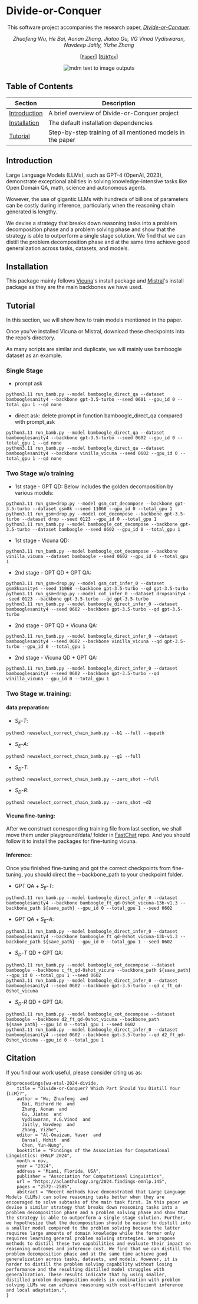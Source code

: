 # Divide-or-Conquer

<div align="center">


This software project accompanies the research paper, [*Divide-or-Conquer*](https://arxiv.org/pdf/2402.15000).


*Zhuofeng Wu, He Bai, Aonan Zhang,*
*Jiatao Gu, VG Vinod Vydiswaran, Navdeep Jaitly, Yizhe Zhang*

[[`Paper`](https://arxiv.org/abs/2402.15000)]  [[`BibTex`](#citation)]




![mdm text to image outputs](Divide-or-Conquer_main.png)

</div>

## Table of Contents

| Section | Description |
| - | - |
| [Introduction](#introduction) | A brief overview of Divide-or-Conquer project |
| [Installation](#installation) | The default installation dependencies |
| [Tutorial](#tutorials) | Step-by-step training of all mentioned models in the paper |


## Introduction
Large Language Models (LLMs), such as GPT-4 (OpenAI, 2023), demonstrate exceptional abilities in solving knowledge-intensive tasks like Open Domain QA, math, science and autonomous agents.

Wowever, the use of gigantic LLMs with hundreds of billions of parameters can be costly during inference, particularly when the reasoning chain generated is lengthy.

We devise a strategy that breaks down reasoning tasks into a problem decomposition phase and a problem solving phase and show that the strategy is able to outperform a single stage solution. We find
that we can distill the problem decomposition phase and at the same time achieve good generalization across tasks, datasets, and models.

## Installation
This package mainly follows [Vicuna](https://github.com/lm-sys/FastChat?tab=readme-ov-file#install)'s install package and [Mistral](https://github.com/mistralai/mistral-inference?tab=readme-ov-file#installation)'s install package as they are the main backbones we have used. 

## Tutorial
In this section, we will show how to train models mentioned in the paper. 

Once you've installed Vicuna or Mistral, download these checkpoints into the repo's directory.

As many scripts are similar and duplicate, we will mainly use bamboogle dataset as an example.
### Single Stage 
* prompt ask
```console
python3.11 run_bamb.py --model bamboogle_direct_qa --dataset bambooglesanity4 --backbone gpt-3.5-turbo --seed 0601 --gpu_id 0 --total_gpu 1 --qd none
```
* direct ask: delete prompt in function bamboogle_direct_qa compared with prompt_ask
```console
python3.11 run_bamb.py --model bamboogle_direct_qa --dataset bambooglesanity4 --backbone gpt-3.5-turbo --seed 0602 --gpu_id 0 --total_gpu 1 --qd none
python3.11 run_bamb.py --model bamboogle_direct_qa --dataset bambooglesanity4 --backbone vinilla_vicuna --seed 0602 --gpu_id 0 --total_gpu 1 --qd none
```
### Two Stage w/o training

* 1st stage - GPT QD:
Below includes the golden decomposition by various models:
```console
python3.11 run_gsm+drop.py --model gsm_cot_decompose --backbone gpt-3.5-turbo --dataset gsm8k --seed 11068 --gpu_id 0 --total_gpu 1
python3.11 run_gsm+drop.py --model cot_decompose --backbone gpt-3.5-turbo --dataset drop --seed 0123 --gpu_id 0 --total_gpu 1
python3.11 run_bamb.py --model bamboogle_cot_decompose --backbone gpt-3.5-turbo --dataset bamboogle --seed 0602 --gpu_id 0 --total_gpu 1
```

* 1st stage - Vicuna QD:
```console
python3.11 run_bamb.py --model bamboogle_cot_decompose --backbone vinilla_vicuna --dataset bamboogle --seed 0602 --gpu_id 0 --total_gpu 1
```

* 2nd stage - GPT QD + GPT QA:
```console
python3.11 run_gsm+drop.py --model gsm_cot_infer_0 --dataset gsm8ksanity4 --seed 11068 --backbone gpt-3.5-turbo --qd gpt-3.5-turbo 
python3.11 run_gsm+drop.py --model cot_infer_0 --dataset dropsanity4 --seed 0123 --backbone gpt-3.5-turbo --qd gpt-3.5-turbo 
python3.11 run_bamb.py --model bamboogle_direct_infer_0 --dataset bambooglesanity4 --seed 0602 --backbone gpt-3.5-turbo --qd gpt-3.5-turbo
```

* 2nd stage - GPT QD + Vicuna QA:
```console
python3.11 run_bamb.py --model bamboogle_direct_infer_0 --dataset bambooglesanity4 --seed 0602 --backbone vinilla_vicuna --qd gpt-3.5-turbo --gpu_id 0 --total_gpu 1
```

* 2nd stage - Vicuna QD + GPT QA:
```console
python3.11 run_bamb.py --model bamboogle_direct_infer_0 --dataset bambooglesanity4 --seed 0602 --backbone gpt-3.5-turbo --qd vinilla_vicuna --gpu_id 0 --total_gpu 1
```

### Two Stage w. training:
#### data preparation:
* $S_E\text{-}T$: 
```console
python3 newselect_correct_chain_bamb.py --b1 --full --qapath
```
* $S_E\text{-}A$:
```console
python3 newselect_correct_chain_bamb.py --g1 --full
```
* $S_D\text{-}T$:
```console
python3 newselect_correct_chain_bamb.py --zero_shot --full
```
* $S_D\text{-}R$:
```console
python3 newselect_correct_chain_bamb.py --zero_shot –d2
```

#### Vicuna fine-tuning:
After we construct corresponding training file from last section, we shall move them under playground/data/ folder in [FastChat](https://github.com/lm-sys/FastChat?tab=readme-ov-file#fine-tuning) repo. And you should follow it to install the packages for fine-tuning vicuna. 

#### Inference:
Once you finished fine-tuning and got the correct checkpoints from fine-tuning, you should direct the --backbone_path to your checkpoint folder.  
* GPT QA + $S_E\text{-}T$: 
```console
python3.11 run_bamb.py --model bamboogle_direct_infer_0 --dataset bambooglesanity4 --backbone bamboogle_ft_qd-0shot_vicuna-13b-v1.3 --backbone_path ${save_path} --gpu_id 0 --total_gpu 1 --seed 0602
```
* GPT QA + $S_E\text{-}A$:
```console
python3.11 run_bamb.py --model bamboogle_direct_infer_0 --dataset bambooglesanity4 --backbone bamboogle_ft_qd-0shot_vicuna-13b-v1.3 --backbone_path ${save_path} --gpu_id 0 --total_gpu 1 --seed 0602
```
* $S_D\text{-}T$ QD + GPT QA:
```console
python3.11 run_bamb.py --model bamboogle_cot_decompose --dataset bamboogle --backbone c_ft_qd-0shot_vicuna --backbone_path ${save_path} --gpu_id 0 --total_gpu 1 --seed 0602
python3.11 run_bamb.py --model bamboogle_direct_infer_0 --dataset bambooglesanity4 --seed 0602 --backbone gpt-3.5-turbo --qd c_ft_qd-0shot_vicuna
```
* $S_D\text{-}R$ QD + GPT QA:
```console
python3.11 run_bamb.py --model bamboogle_cot_decompose --dataset bamboogle --backbone d2_ft_qd-0shot_vicuna --backbone_path ${save_path} --gpu_id 0 --total_gpu 1 --seed 0602
python3.11 run_bamb.py --model bamboogle_direct_infer_0 --dataset bambooglesanity4 --seed 0602 --backbone gpt-3.5-turbo --qd d2_ft_qd-0shot_vicuna --gpu_id 0 --total_gpu 1
```

## Citation
If you find our work useful, please consider citing us as:
```
@inproceedings{wu-etal-2024-divide,
    title = "Divide-or-Conquer? Which Part Should You Distill Your {LLM}?",
    author = "Wu, Zhuofeng  and
      Bai, Richard He  and
      Zhang, Aonan  and
      Gu, Jiatao  and
      Vydiswaran, V.G.Vinod  and
      Jaitly, Navdeep  and
      Zhang, Yizhe",
    editor = "Al-Onaizan, Yaser  and
      Bansal, Mohit  and
      Chen, Yun-Nung",
    booktitle = "Findings of the Association for Computational Linguistics: EMNLP 2024",
    month = nov,
    year = "2024",
    address = "Miami, Florida, USA",
    publisher = "Association for Computational Linguistics",
    url = "https://aclanthology.org/2024.findings-emnlp.145",
    pages = "2572--2585",
    abstract = "Recent methods have demonstrated that Large Language Models (LLMs) can solve reasoning tasks better when they are encouraged to solve subtasks of the main task first. In this paper we devise a similar strategy that breaks down reasoning tasks into a problem decomposition phase and a problem solving phase and show that the strategy is able to outperform a single stage solution. Further, we hypothesize that the decomposition should be easier to distill into a smaller model compared to the problem solving because the latter requires large amounts of domain knowledge while the former only requires learning general problem solving strategies. We propose methods to distill these two capabilities and evaluate their impact on reasoning outcomes and inference cost. We find that we can distill the problem decomposition phase and at the same time achieve good generalization across tasks, datasets, and models. However, it is harder to distill the problem solving capability without losing performance and the resulting distilled model struggles with generalization. These results indicate that by using smaller, distilled problem decomposition models in combination with problem solving LLMs we can achieve reasoning with cost-efficient inference and local adaptation.",
}
```




